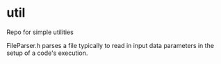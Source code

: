 # util
Repo for simple utilities

FileParser.h parses a file typically to read in input data parameters in the setup of a code's execution.
